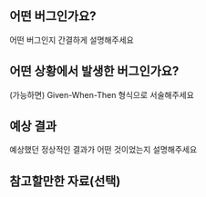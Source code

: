 ## 어떤 버그인가요?

어떤 버그인지 간결하게 설명해주세요

## 어떤 상황에서 발생한 버그인가요?
(가능하면) Given-When-Then 형식으로 서술해주세요

## 예상 결과

예상했던 정상적인 결과가 어떤 것이었는지 설명해주세요

## 참고할만한 자료(선택)

